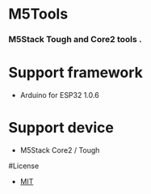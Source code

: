 # M5Tools
### M5Stack Tough and Core2 tools .

# Support framework
 - Arduino for ESP32 1.0.6

# Support device
 - M5Stack Core2 / Tough

#License
 - [MIT](License.txt)

